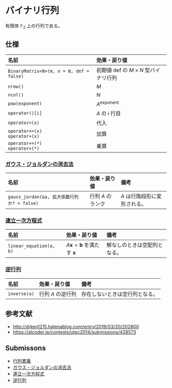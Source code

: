 # バイナリ行列

有限体 $\mathbb{F}_2$ 上の行列である。


## 仕様

|名前|効果・戻り値|
|:--|:--|
|`BinaryMatrix<N>(m, n = N, def = false)`|初期値 $\mathrm{def}$ の $M \times N$ 型バイナリ行列|
|`nrow()`|$M$|
|`ncol()`|$N$|
|`pow(exponent)`|$A^\mathrm{exponent}$|
|`operator()[i]`|$A$ の $i$ 行目|
|`operator=(x)`|代入|
|`operator+=(x)`<br>`operator+(x)`|加算|
|`operator+=(*)`<br>`operator+(*)`|乗算|

### [ガウス・ジョルダンの消去法](../gauss_jordan.md)

|名前|効果・戻り値|備考|
|:--|:--|:--|
|`gauss_jordan(&a, 拡大係数行列か? = false)`|行列 $A$ のランク|$A$ は行階段形に変形される。|

### [連立一次方程式](../linear_equation.md)

|名前|効果・戻り値|備考|
|:--|:--|:--|
|`linear_equation(a, b)`|$A \boldsymbol{x} = \boldsymbol{b}$ を満たす $\boldsymbol{x}$|解なしのときは空配列となる。|

### [逆行列](../inverse_matrix.md)

|名前|効果・戻り値|備考|
|:--|:--|:--|
|`inverse(a)`|行列 $A$ の逆行列|存在しないときは空行列となる。|


## 参考文献

- http://drken1215.hatenablog.com/entry/2019/03/20/202800
- https://atcoder.jp/contests/utpc2014/submissions/428573


## Submissons

- [行列累乗](https://atcoder.jp/contests/utpc2014/submissions/9308568)
- [ガウス・ジョルダンの消去法](https://yukicoder.me/submissions/414183)
- [連立一次方程式](https://yukicoder.me/submissions/626481)
- [逆行列](https://onlinejudge.u-aizu.ac.jp/solutions/problem/2624/review/4088806/emthrm/C++14)
